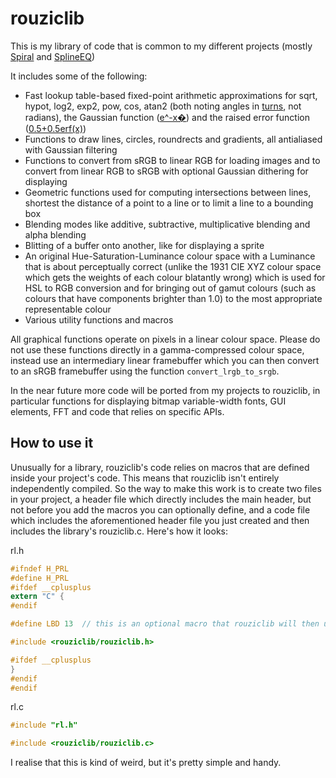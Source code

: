 rouziclib
=========

This is my library of code that is common to my different projects (mostly [Spiral](http://photosounder.com/spiral/) and [SplineEQ](http://photosounder.com/splineeq/))

It includes some of the following:
- Fast lookup table-based fixed-point arithmetic approximations for sqrt, hypot, log2, exp2, pow, cos, atan2 (both noting angles in [turns](http://en.wikipedia.org/wiki/Turn_(geometry)), not radians), the Gaussian function ([e^-x�](http://www.wolframalpha.com/input/?i=e%5E-x%C2%B2)) and the raised error function ([0.5+0.5erf(x)](http://www.wolframalpha.com/input/?i=0.5%2B0.5erf(x)))
- Functions to draw lines, circles, roundrects and gradients, all antialiased with Gaussian filtering
- Functions to convert from sRGB to linear RGB for loading images and to convert from linear RGB to sRGB with optional Gaussian dithering for displaying
- Geometric functions used for computing intersections between lines, shortest the distance of a point to a line or to limit a line to a bounding box
- Blending modes like additive, subtractive, multiplicative blending and alpha blending
- Blitting of a buffer onto another, like for displaying a sprite
- An original Hue-Saturation-Luminance colour space with a Luminance that is about perceptually correct (unlike the 1931 CIE XYZ colour space which gets the weights of each colour blatantly wrong) which is used for HSL to RGB conversion and for bringing out of gamut colours (such as colours that have components brighter than 1.0) to the most appropriate representable colour
- Various utility functions and macros

All graphical functions operate on pixels in a linear colour space. Please do not use these functions directly in a gamma-compressed colour space, instead use an intermediary linear framebuffer which you can then convert to an sRGB framebuffer using the function `convert_lrgb_to_srgb`.

In the near future more code will be ported from my projects to rouziclib, in particular functions for displaying bitmap variable-width fonts, GUI elements, FFT and code that relies on specific APIs.

How to use it
-------------

Unusually for a library, rouziclib's code relies on macros that are defined inside your project's code. This means that rouziclib isn't entirely independently compiled. So the way to make this work is to create two files in your project, a header file which directly includes the main header, but not before you add the macros you can optionally define, and a code file which includes the aforementioned header file you just created and then includes the library's rouziclib.c. Here's how it looks:

rl.h
```C
#ifndef H_PRL
#define H_PRL
#ifdef __cplusplus
extern "C" {
#endif

#define LBD 13	// this is an optional macro that rouziclib will then use for your project instead of the default of LBD==15

#include <rouziclib/rouziclib.h>

#ifdef __cplusplus
}
#endif
#endif
```

rl.c
```C
#include "rl.h"

#include <rouziclib/rouziclib.c>
```

I realise that this is kind of weird, but it's pretty simple and handy.
